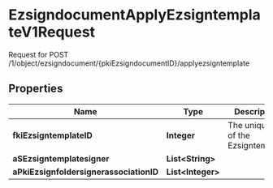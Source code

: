 

# EzsigndocumentApplyEzsigntemplateV1Request

Request for POST /1/object/ezsigndocument/{pkiEzsigndocumentID}/applyezsigntemplate

## Properties

| Name | Type | Description | Notes |
|------------ | ------------- | ------------- | -------------|
|**fkiEzsigntemplateID** | **Integer** | The unique ID of the Ezsigntemplate |  |
|**aSEzsigntemplatesigner** | **List&lt;String&gt;** |  |  |
|**aPkiEzsignfoldersignerassociationID** | **List&lt;Integer&gt;** |  |  |



